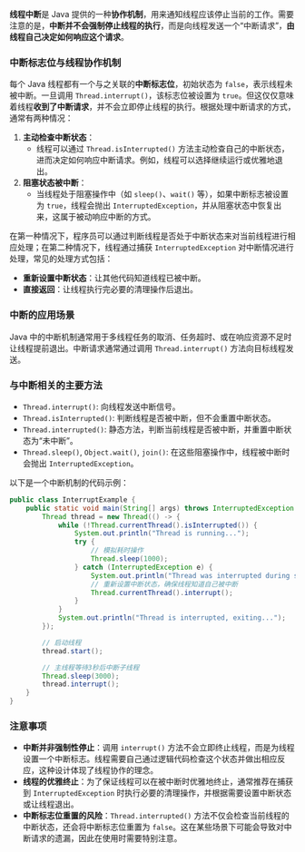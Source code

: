 **线程中断**是 Java 提供的一种**协作机制**，用来通知线程应该停止当前的工作。需要注意的是，**中断并不会强制停止线程的执行**，而是向线程发送一个“中断请求”，**由线程自己决定如何响应这个请求**。

### 中断标志位与线程协作机制

每个 Java 线程都有一个与之关联的**中断标志位**，初始状态为 `false`，表示线程未被中断。一旦调用 `Thread.interrupt()`，该标志位被设置为 `true`。但这仅仅意味着线程**收到了中断请求**，并不会立即停止线程的执行。根据处理中断请求的方式，通常有两种情况：

1. **主动检查中断状态**：
   - 线程可以通过 `Thread.isInterrupted()` 方法主动检查自己的中断状态，进而决定如何响应中断请求。例如，线程可以选择继续运行或优雅地退出。
2. **阻塞状态被中断**：
   - 当线程处于阻塞操作中（如 `sleep()`、`wait()` 等），如果中断标志被设置为 `true`，线程会抛出 `InterruptedException`，并从阻塞状态中恢复出来，这属于被动响应中断的方式。

在第一种情况下，程序员可以通过判断线程是否处于中断状态来对当前线程进行相应处理；在第二种情况下，线程通过捕获 `InterruptedException` 对中断情况进行处理，常见的处理方式包括：

- **重新设置中断状态**：让其他代码知道线程已被中断。
- **直接返回**：让线程执行完必要的清理操作后退出。

### 中断的应用场景

Java 中的中断机制通常用于多线程任务的取消、任务超时、或在响应资源不足时让线程提前退出。中断请求通常通过调用 `Thread.interrupt()` 方法向目标线程发送。

### 与中断相关的主要方法

- `Thread.interrupt()`: 向线程发送中断信号。
- `Thread.isInterrupted()`: 判断线程是否被中断，但不会重置中断状态。
- `Thread.interrupted()`: 静态方法，判断当前线程是否被中断，并重置中断状态为“未中断”。
- `Thread.sleep()`, `Object.wait()`, `join()`: 在这些阻塞操作中，线程被中断时会抛出 `InterruptedException`。

以下是一个中断机制的代码示例：

```java
public class InterruptExample {
    public static void main(String[] args) throws InterruptedException {
        Thread thread = new Thread(() -> {
            while (!Thread.currentThread().isInterrupted()) {
                System.out.println("Thread is running...");
                try {
                    // 模拟耗时操作
                    Thread.sleep(1000);
                } catch (InterruptedException e) {
                    System.out.println("Thread was interrupted during sleep");
                    // 重新设置中断状态，确保线程知道自己被中断
                    Thread.currentThread().interrupt();
                }
            }
            System.out.println("Thread is interrupted, exiting...");
        });

        // 启动线程
        thread.start();

        // 主线程等待3秒后中断子线程
        Thread.sleep(3000);
        thread.interrupt();
    }
}
```

### 注意事项

- **中断并非强制性停止**：调用 `interrupt()` 方法不会立即终止线程，而是为线程设置一个中断标志。线程需要自己通过逻辑代码检查这个状态并做出相应反应，这种设计体现了线程协作的理念。
- **线程的优雅终止**：为了保证线程可以在被中断时优雅地终止，通常推荐在捕获到 `InterruptedException` 时执行必要的清理操作，并根据需要设置中断状态或让线程退出。
- **中断标志位重置的风险**：`Thread.interrupted()` 方法不仅会检查当前线程的中断状态，还会将中断标志位重置为 `false`。这在某些场景下可能会导致对中断请求的遗漏，因此在使用时需要特别注意。